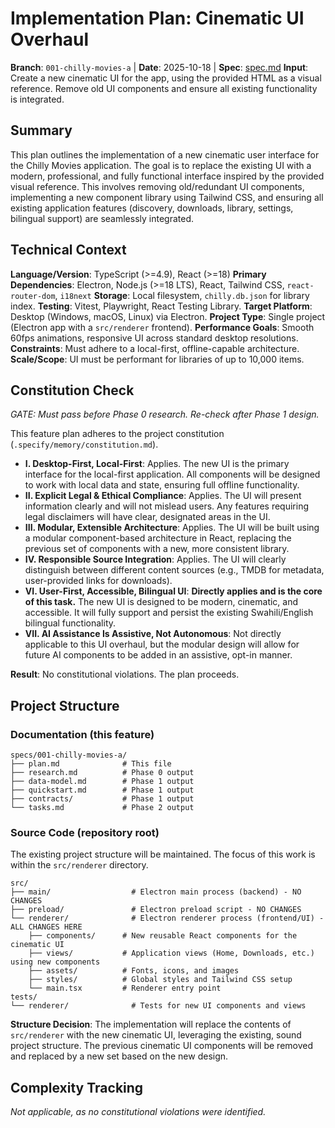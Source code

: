# Implementation Plan: Cinematic UI Overhaul

**Branch**: `001-chilly-movies-a` | **Date**: 2025-10-18 | **Spec**: [spec.md](./spec.md)
**Input**: Create a new cinematic UI for the app, using the provided HTML as a visual reference. Remove old UI components and ensure all existing functionality is integrated.

## Summary

This plan outlines the implementation of a new cinematic user interface for the Chilly Movies application. The goal is to replace the existing UI with a modern, professional, and fully functional interface inspired by the provided visual reference. This involves removing old/redundant UI components, implementing a new component library using Tailwind CSS, and ensuring all existing application features (discovery, downloads, library, settings, bilingual support) are seamlessly integrated.

## Technical Context

**Language/Version**: TypeScript (>=4.9), React (>=18)
**Primary Dependencies**: Electron, Node.js (>=18 LTS), React, Tailwind CSS, `react-router-dom`, `i18next`
**Storage**: Local filesystem, `chilly.db.json` for library index.
**Testing**: Vitest, Playwright, React Testing Library.
**Target Platform**: Desktop (Windows, macOS, Linux) via Electron.
**Project Type**: Single project (Electron app with a `src/renderer` frontend).
**Performance Goals**: Smooth 60fps animations, responsive UI across standard desktop resolutions.
**Constraints**: Must adhere to a local-first, offline-capable architecture.
**Scale/Scope**: UI must be performant for libraries of up to 10,000 items.

## Constitution Check

*GATE: Must pass before Phase 0 research. Re-check after Phase 1 design.*

This feature plan adheres to the project constitution (`.specify/memory/constitution.md`).

- **I. Desktop-First, Local-First**: Applies. The new UI is the primary interface for the local-first application. All components will be designed to work with local data and state, ensuring full offline functionality.
- **II. Explicit Legal & Ethical Compliance**: Applies. The UI will present information clearly and will not mislead users. Any features requiring legal disclaimers will have clear, designated areas in the UI.
- **III. Modular, Extensible Architecture**: Applies. The UI will be built using a modular component-based architecture in React, replacing the previous set of components with a new, more consistent library.
- **IV. Responsible Source Integration**: Applies. The UI will clearly distinguish between different content sources (e.g., TMDB for metadata, user-provided links for downloads).
- **VI. User-First, Accessible, Bilingual UI**: **Directly applies and is the core of this task.** The new UI is designed to be modern, cinematic, and accessible. It will fully support and persist the existing Swahili/English bilingual functionality.
- **VII. AI Assistance Is Assistive, Not Autonomous**: Not directly applicable to this UI overhaul, but the modular design will allow for future AI components to be added in an assistive, opt-in manner.

**Result**: No constitutional violations. The plan proceeds.

## Project Structure

### Documentation (this feature)

```
specs/001-chilly-movies-a/
├── plan.md              # This file
├── research.md          # Phase 0 output
├── data-model.md        # Phase 1 output
├── quickstart.md        # Phase 1 output
├── contracts/           # Phase 1 output
└── tasks.md             # Phase 2 output
```

### Source Code (repository root)
The existing project structure will be maintained. The focus of this work is within the `src/renderer` directory.

```
src/
├── main/                  # Electron main process (backend) - NO CHANGES
├── preload/               # Electron preload script - NO CHANGES
└── renderer/              # Electron renderer process (frontend/UI) - ALL CHANGES HERE
    ├── components/      # New reusable React components for the cinematic UI
    ├── views/           # Application views (Home, Downloads, etc.) using new components
    ├── assets/          # Fonts, icons, and images
    ├── styles/          # Global styles and Tailwind CSS setup
    └── main.tsx         # Renderer entry point
tests/
└── renderer/              # Tests for new UI components and views
```

**Structure Decision**: The implementation will replace the contents of `src/renderer` with the new cinematic UI, leveraging the existing, sound project structure. The previous cinematic UI components will be removed and replaced by a new set based on the new design.

## Complexity Tracking

*Not applicable, as no constitutional violations were identified.*

